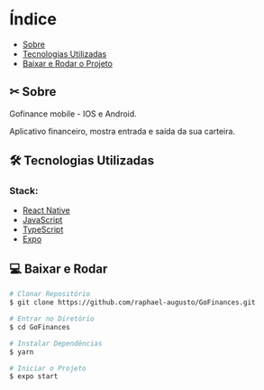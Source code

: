 
# Índice
- [Sobre](#-sobre)
- [Tecnologias Utilizadas](#-tecnologias-utilizadas)
- [Baixar e Rodar o Projeto](#-Baixar-e-Rodar-o-Projeto)

## ✂ Sobre
Gofinance mobile - IOS e Android.

Aplicativo financeiro, mostra entrada e saída da sua carteira.


## 🛠 Tecnologias Utilizadas

### Stack:
- [React Native](https://reactnative.dev/)
- [JavaScript](https://developer.mozilla.org/pt-BR/docs/Web/JavaScript)
- [TypeScript](https://www.typescriptlang.org/)
- [Expo](https://expo.dev/)



## 💻 Baixar e Rodar 
```bash
# Clonar Repositório
$ git clone https://github.com/raphael-augusto/GoFinances.git

# Entrar no Diretório
$ cd GoFinances

# Instalar Dependências
$ yarn

# Iniciar o Projeto
$ expo start 


